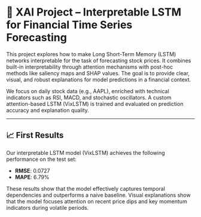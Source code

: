 # 🧠 XAI Project – Interpretable LSTM for Financial Time Series Forecasting

This project explores how to make Long Short-Term Memory (LSTM) networks interpretable for the task of forecasting stock prices. It combines built-in interpretability through attention mechanisms with post-hoc methods like saliency maps and SHAP values. The goal is to provide clear, visual, and robust explanations for model predictions in a financial context.

We focus on daily stock data (e.g., AAPL), enriched with technical indicators such as RSI, MACD, and stochastic oscillators. A custom attention-based LSTM (VixLSTM) is trained and evaluated on prediction accuracy and explanation quality.

---

## 📈 First Results

Our interpretable LSTM model (VixLSTM) achieves the following performance on the test set:

- **RMSE**: 0.0727  
- **MAPE**: 6.79%

These results show that the model effectively captures temporal dependencies and outperforms a naive baseline. Visual explanations show that the model focuses attention on recent price dips and key momentum indicators during volatile periods.
